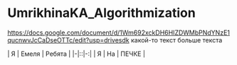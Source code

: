 # UmrikhinaKA_Algorithmization
https://docs.google.com/document/d/1Wm692xckDH6HIZDWMbPNdYNzE1qucnwvJcCaDseOTTc/edit?usp=drivesdk
какой-то текст
больше текста

| Я | Емеля | Ребята |
|-|::|-:|
| Я | На | ПЕЧКЕ |
